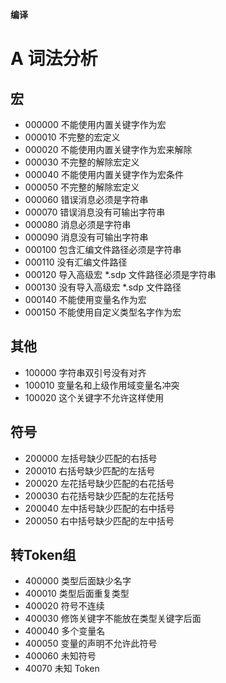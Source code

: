 **编译**

# A 词法分析
## 宏
- 000000
不能使用内置关键字作为宏
- 000010
不完整的宏定义
- 000020
不能使用内置关键字作为宏来解除
- 000030
不完整的解除宏定义
- 000040
不能使用内置关键字作为宏条件
- 000050
不完整的解除宏定义
- 000060
错误消息必须是字符串
- 000070
错误消息没有可输出字符串
- 000080
消息必须是字符串
- 000090
消息没有可输出字符串
- 000100
包含汇编文件路径必须是字符串
- 000110
没有汇编文件路径
- 000120
导入高级宏 *.sdp 文件路径必须是字符串
- 000130
没有导入高级宏 *.sdp 文件路径
- 000140
不能使用变量名作为宏
- 000150
不能使用自定义类型名字作为宏

## 其他
- 100000
字符串双引号没有对齐
- 100010
变量名和上级作用域变量名冲突
- 100020
这个关键字不允许这样使用

## 符号
- 200000
左括号缺少匹配的右括号
- 200010
右括号缺少匹配的左括号
- 200020
左花括号缺少匹配的右花括号
- 200030
右花括号缺少匹配的左花括号
- 200040
左中括号缺少匹配的右中括号
- 200050
右中括号缺少匹配的左中括号

## 转Token组
- 400000
类型后面缺少名字
- 400010
类型后面重复类型
- 400020
符号不连续
- 400030
修饰关键字不能放在类型关键字后面
- 400040
多个变量名
- 400050
变量的声明不允许此符号
- 400060
未知符号
- 40070
未知 Token


